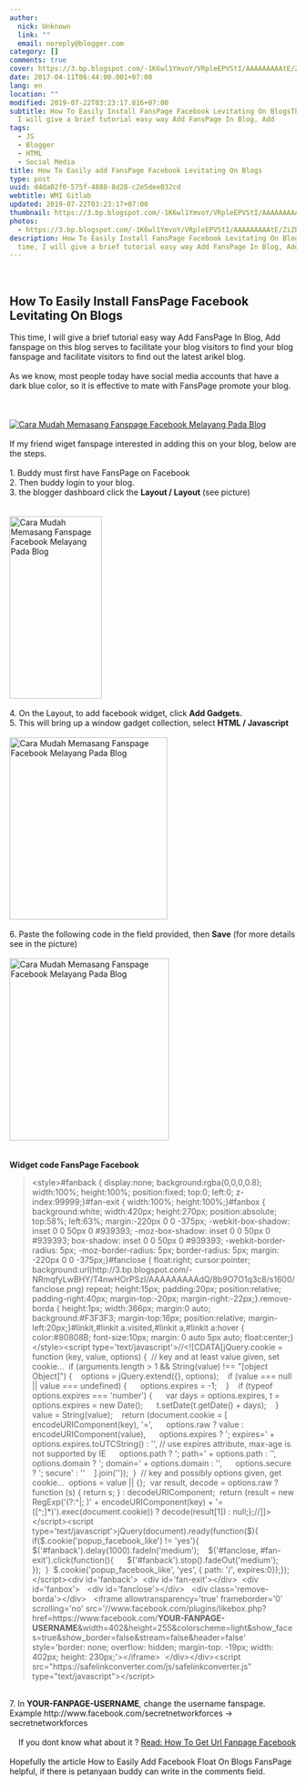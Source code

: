 ```yaml
---
author:
  nick: Unknown
  link: ""
  email: noreply@blogger.com
category: []
comments: true
cover: https://3.bp.blogspot.com/-1K6wl1YmvoY/VRpleEPVStI/AAAAAAAAAtE/ZiZBz937iIk/s1600/facebook-fan-page-fans.png
date: 2017-04-11T06:44:00.001+07:00
lang: en
location: ""
modified: 2019-07-22T03:23:17.816+07:00
subtitle: How To Easily Install FansPage Facebook Levitating On BlogsThis time,
  I will give a brief tutorial easy way Add FansPage In Blog, Add
tags:
  - JS
  - Blogger
  - HTML
  - Social Media
title: How To Easily add FansPage Facebook Levitating On Blogs
type: post
uuid: d4da02f0-575f-4888-8d28-c2e5dee032cd
webtitle: WMI Gitlab
updated: 2019-07-22T03:23:17+07:00
thumbnail: https://3.bp.blogspot.com/-1K6wl1YmvoY/VRpleEPVStI/AAAAAAAAAtE/ZiZBz937iIk/s1600/facebook-fan-page-fans.png
photos:
  - https://3.bp.blogspot.com/-1K6wl1YmvoY/VRpleEPVStI/AAAAAAAAAtE/ZiZBz937iIk/s1600/facebook-fan-page-fans.png
description: How To Easily Install FansPage Facebook Levitating On BlogsThis
  time, I will give a brief tutorial easy way Add FansPage In Blog, Add
---
```


<div dir="ltr" style="text-align: left;" trbidi="on"><div dir="ltr" id="div_80f0_1" trbidi="on"><span class="notranslate"></span><br><h2 id="h2_80f0_0"><span class="notranslate"><span class="notranslate">How To Easily Install FansPage Facebook Levitating On Blogs</span></span></h2><span class="notranslate"></span></div><div dir="ltr" id="div_80f0_2" trbidi="on"><span class="notranslate"><span id="span_80f0_0">This time, I will give a brief tutorial easy way Add FansPage In Blog, Add fanspage on this blog serves to facilitate your blog visitors to find your blog fanspage and facilitate visitors to find out the latest arikel blog.</span></span><br><span id="span_80f0_1"><br></span><span class="notranslate"><span id="span_80f0_2">As we know, most people today have social media accounts that have a dark blue color, so it is effective to mate with FansPage promote your blog.</span></span><br><span id="span_80f0_3"><br></span><span id="span_80f0_4"><br></span><br><div class="separator" id="div_80f0_3"><a href="http://3.bp.blogspot.com/-1K6wl1YmvoY/VRpleEPVStI/AAAAAAAAAtE/ZiZBz937iIk/s1600/facebook-fan-page-fans.png" id="a_80f0_0" imageanchor="1" rel="noopener noreferer nofollow"><span id="span_80f0_5"><img alt="Cara Mudah Memasang Fanspage Facebook Melayang Pada Blog" border="0" id="img_80f0_0" src="https://3.bp.blogspot.com/-1K6wl1YmvoY/VRpleEPVStI/AAAAAAAAAtE/ZiZBz937iIk/s1600/facebook-fan-page-fans.png" title="How To Easily Install FansPage Facebook Levitating On Blogs"></span></a></div><span id="span_80f0_6"><br></span><span class="notranslate"><span id="span_80f0_7">If my friend wiget fanspage interested in adding this on your blog, below are the steps.</span></span><br><span id="span_80f0_8"><br></span><span class="notranslate"><span id="span_80f0_9">1. Buddy must first have FansPage on Facebook</span></span><br><span class="notranslate"><span id="span_80f0_10">2. Then buddy login to your blog.</span></span><br><span class="notranslate"><span id="span_80f0_11">3. the blogger dashboard click the&nbsp;<b>Layout / Layout</b>&nbsp;(see picture)</span></span><br><span id="span_80f0_12"><br></span><br><div class="separator" id="div_80f0_4"><a href="http://2.bp.blogspot.com/-iJuicTAcHqk/VRpgnpqO0RI/AAAAAAAAAsY/IyYMYT9CJTc/s1600/Screenshot_65.png" id="a_80f0_1" imageanchor="1" rel="noopener noreferer nofollow"><span id="span_80f0_13"><img alt="Cara Mudah Memasang Fanspage Facebook Melayang Pada Blog" border="0" height="320" id="img_80f0_1" src="https://2.bp.blogspot.com/-iJuicTAcHqk/VRpgnpqO0RI/AAAAAAAAAsY/IyYMYT9CJTc/s1600/Screenshot_65.png" title="How To Easily Install FansPage Facebook Levitating On Blogs" width="162"></span></a></div><div class="separator" id="div_80f0_5"><span id="span_80f0_14"><br></span></div><div class="separator" id="div_80f0_6"><span class="notranslate"><span id="span_80f0_15">4. On the Layout, to add facebook widget, click&nbsp;<b>Add Gadgets.</b></span></span></div><div class="separator" id="div_80f0_7"><span class="notranslate"><span id="span_80f0_16">5. This will bring up a window gadget collection, select&nbsp;<b>HTML / Javascript</b></span></span></div><div class="separator" id="div_80f0_8"><span id="span_80f0_17"><br></span></div><div class="separator" id="div_80f0_9"><a href="http://4.bp.blogspot.com/-ScD1Q5mpR8I/VRpgpnGh7PI/AAAAAAAAAsg/Z_wS-PNqdFE/s1600/Screenshot_66.png" id="a_80f0_2" imageanchor="1" rel="noopener noreferer nofollow"><span id="span_80f0_18"><img alt="Cara Mudah Memasang Fanspage Facebook Melayang Pada Blog" border="0" height="320" id="img_80f0_2" src="https://4.bp.blogspot.com/-ScD1Q5mpR8I/VRpgpnGh7PI/AAAAAAAAAsg/Z_wS-PNqdFE/s1600/Screenshot_66.png" title="How To Easily Install FansPage Facebook Levitating On Blogs" width="277"></span></a></div><div class="separator" id="div_80f0_10"><span id="span_80f0_19"><br></span></div><div class="separator" id="div_80f0_11"><span class="notranslate"><span id="span_80f0_20">6. Paste the following code in the field provided, then&nbsp;<b>Save</b>&nbsp;(for more details see in the picture)</span></span></div><div class="separator" id="div_80f0_12"><span id="span_80f0_21"><br></span></div><div class="separator" id="div_80f0_13"><a href="http://4.bp.blogspot.com/-Tj5PAFtlO2g/VRpgxmKOUfI/AAAAAAAAAso/-GDodGLHeo0/s1600/Screenshot_67.png" id="a_80f0_3" imageanchor="1" rel="noopener noreferer nofollow"><span id="span_80f0_22"><img alt="Cara Mudah Memasang Fanspage Facebook Melayang Pada Blog" border="0" height="320" id="img_80f0_3" src="https://4.bp.blogspot.com/-Tj5PAFtlO2g/VRpgxmKOUfI/AAAAAAAAAso/-GDodGLHeo0/s1600/Screenshot_67.png" title="How To Easily Install FansPage Facebook Levitating On Blogs" width="280"></span></a></div><div class="separator" id="div_80f0_14"><span id="span_80f0_23"><br></span></div><div class="separator" id="div_80f0_15"><span id="span_80f0_24"><br></span></div><div class="separator" id="div_80f0_16"><span class="notranslate"><span id="span_80f0_25"><b>Widget code FansPage Facebook</b></span></span></div><blockquote class="tr_bq" id="blockquote_80f0_0"><span id="span_80f0_26">&lt;style&gt;</span><span id="span_80f0_27">#fanback { display:none; background:rgba(0,0,0,0.8); width:100%; height:100%; position:fixed; top:0; left:0; z-index:99999;}#fan-exit { width:100%; height:100%;}#fanbox { background:white; width:420px; height:270px; position:absolute; top:58%; left:63%; margin:-220px 0 0 -375px; -webkit-box-shadow: inset 0 0 50px 0 #939393; -moz-box-shadow: inset 0 0 50px 0 #939393; box-shadow: inset 0 0 50px 0 #939393; -webkit-border-radius: 5px; -moz-border-radius: 5px; border-radius: 5px; margin: -220px 0 0 -375px;}#fanclose { float:right; cursor:pointer; background:url(http://3.bp.blogspot.com/-NRmqfyLwBHY/T4nwHOrPSzI/AAAAAAAAAdQ/8b9O7O1q3c8/s1600/fanclose.png) repeat; height:15px; padding:20px; position:relative; padding-right:40px; margin-top:-20px; margin-right:-22px;}.remove-borda { height:1px; width:366px; margin:0 auto; background:#F3F3F3; margin-top:16px; position:relative; margin-left:20px;}#linkit,#linkit a.visited,#linkit a,#linkit a:hover { color:#80808B; font-size:10px; margin: 0 auto 5px auto; float:center;}</span><span id="span_80f0_28">&lt;/style&gt;</span><span id="span_80f0_29">&lt;script type='text/javascript'&gt;</span><span id="span_80f0_30">//&lt;![CDATA[</span><span id="span_80f0_31">jQuery.cookie = function (key, value, options) {</span><span id="span_80f0_32">&nbsp; // key and at least value given, set cookie...</span><span id="span_80f0_33">&nbsp; if (arguments.length &gt; 1 &amp;&amp; String(value) !== "[object Object]") {</span><span id="span_80f0_34">&nbsp; &nbsp; options = jQuery.extend({}, options);</span><span id="span_80f0_35">&nbsp; &nbsp; if (value === null || value === undefined) {</span><span id="span_80f0_36">&nbsp; &nbsp; &nbsp; options.expires = -1;</span><span id="span_80f0_37">&nbsp; &nbsp; }</span><span id="span_80f0_38">&nbsp; &nbsp; if (typeof options.expires === 'number') {</span><span id="span_80f0_39">&nbsp; &nbsp; &nbsp; var days = options.expires, t = options.expires = new Date();</span><span id="span_80f0_40">&nbsp; &nbsp; &nbsp; t.setDate(t.getDate() + days);</span><span id="span_80f0_41">&nbsp; &nbsp; }</span><span id="span_80f0_42">&nbsp; &nbsp; value = String(value);</span><span id="span_80f0_43">&nbsp; &nbsp; return (document.cookie = [</span><span id="span_80f0_44">&nbsp; &nbsp; &nbsp; encodeURIComponent(key), '=',</span><span id="span_80f0_45">&nbsp; &nbsp; &nbsp; options.raw ? value : encodeURIComponent(value),</span><span id="span_80f0_46">&nbsp; &nbsp; &nbsp; options.expires ? '; expires=' + options.expires.toUTCString() : '', // use expires attribute, max-age is not supported by IE</span><span id="span_80f0_47">&nbsp; &nbsp; &nbsp; options.path ? '; path=' + options.path : '',</span><span id="span_80f0_48">&nbsp; &nbsp; &nbsp; options.domain ? '; domain=' + options.domain : '',</span><span id="span_80f0_49">&nbsp; &nbsp; &nbsp; options.secure ? '; secure' : ''</span><span id="span_80f0_50">&nbsp; &nbsp; ].join(''));</span><span id="span_80f0_51">&nbsp; }</span><span id="span_80f0_52">&nbsp; // key and possibly options given, get cookie...</span><span id="span_80f0_53">&nbsp; options = value || {};</span><span id="span_80f0_54">&nbsp; var result, decode = options.raw ? function (s) { return s; } : decodeURIComponent;</span><span id="span_80f0_55">&nbsp; return (result = new RegExp('(?:^|; )' + encodeURIComponent(key) + '=([^;]*)').exec(document.cookie)) ? decode(result[1]) : null;</span><span id="span_80f0_56">};</span><span id="span_80f0_57">//]]&gt;</span><span id="span_80f0_58">&lt;/script&gt;</span><span id="span_80f0_59">&lt;script type='text/javascript'&gt;</span><span id="span_80f0_60">jQuery(document).ready(function($){</span><span id="span_80f0_61">&nbsp; if($.cookie('popup_facebook_like') != 'yes'){</span><span id="span_80f0_62">&nbsp; &nbsp; $('#fanback').delay(1000).fadeIn('medium');</span><span id="span_80f0_63">&nbsp; &nbsp; $('#fanclose, #fan-exit').click(function(){</span><span id="span_80f0_64">&nbsp; &nbsp; &nbsp; $('#fanback').stop().fadeOut('medium');</span><span id="span_80f0_65">&nbsp; &nbsp; });</span><span id="span_80f0_66">&nbsp; }</span><span id="span_80f0_67">&nbsp; $.cookie('popup_facebook_like', 'yes', { path: '/', expires:0});</span><span id="span_80f0_68">});</span><span id="span_80f0_69">&lt;/script&gt;</span><span id="span_80f0_70">&lt;div id='fanback'&gt;</span><span id="span_80f0_71">&nbsp; &lt;div id='fan-exit'&gt;&lt;/div&gt;</span><span id="span_80f0_72">&nbsp; &lt;div id='fanbox'&gt;</span><span id="span_80f0_73">&nbsp; &nbsp;&lt;div id='fanclose'&gt;&lt;/div&gt;</span><span id="span_80f0_74">&nbsp; &nbsp;&lt;div class='remove-borda'&gt;&lt;/div&gt;</span><span id="span_80f0_75">&nbsp; &nbsp;&lt;iframe allowtransparency='true' frameborder='0' scrolling='no' src='//www.facebook.com/plugins/likebox.php?href=https://www.facebook.com/<b><span id="span_80f0_76">YOUR-FANPAGE-USERNAME</span></b>&amp;width=402&amp;height=255&amp;colorscheme=light&amp;show_faces=true&amp;show_border=false&amp;stream=false&amp;header=false' style='border: none; overflow: hidden; margin-top: -19px; width: 402px; height: 230px;'&gt;&lt;/iframe&gt;</span><span id="span_80f0_77">&nbsp; &lt;/div&gt;</span><span id="span_80f0_78">&lt;/div&gt;</span><span id="span_80f0_79">&lt;script src="https://safelinkconverter.com/js/safelinkconverter.js" type="text/javascript"&gt;&lt;/script&gt;</span></blockquote></div><div dir="ltr" id="div_80f0_17" trbidi="on"><div class="separator" id="div_80f0_18"><span id="span_80f0_80"><br></span></div><div class="separator" id="div_80f0_19"><span class="notranslate"><span id="span_80f0_81">7. In&nbsp;</span><b id="b_80f0_0"><span id="span_80f0_82">YOUR-FANPAGE-USERNAME</span></b><span id="span_80f0_83"><i><span id="span_80f0_84">,</span></i>&nbsp;change the username fanspage. Example http://www.facebook.com/secretnetworkforces -&gt; secretnetworkforces</span></span></div><div class="separator" id="div_80f0_20"><span class="notranslate"><span id="span_80f0_85"><br></span></span></div><div class="separator" id="div_80f0_21"><span class="notranslate"><span id="span_80f0_86">&nbsp; &nbsp; If you dont know what about it ?&nbsp;<a href="http://www.webmanajemen.com/search?q=get%20url%20fanpage" target="_blank" rel="noopener noreferer nofollow">Read: How To Get Url Fanpage Facebook</a></span></span></div><div class="separator" id="div_80f0_22"><br></div><div class="separator" id="div_80f0_23"><span class="notranslate"><span id="span_80f0_87">Hopefully the article How to Easily Add Facebook Float On Blogs FansPage helpful, if there is petanyaan buddy can write in the comments field.</span></span></div></div></div>